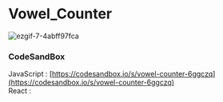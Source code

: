 # Vowel_Counter

![ezgif-7-4abff97fca](https://github.com/MontaKr/Functions/assets/115155803/51595450-e3f2-4f1a-a40f-23984cebbea0)

### CodeSandBox
JavaScript : [https://codesandbox.io/s/vowel-counter-6ggczq](https://codesandbox.io/s/vowel-counter-6ggczq) \
React : []()
